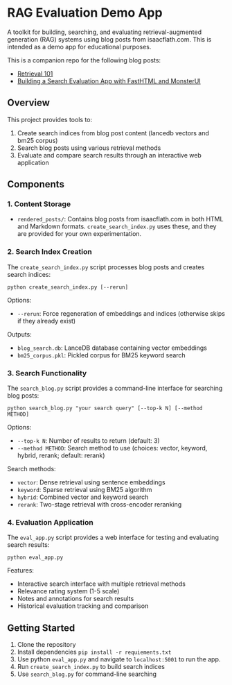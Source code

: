 # RAG Evaluation Demo App

A toolkit for building, searching, and evaluating retrieval-augmented generation (RAG) systems using blog posts from isaacflath.com.  This is intended as a demo app for educational purposes.

This is a companion repo for the following blog posts:
- [Retrieval 101](https://isaacflath.com/blog/blog_post?fpath=posts%2F2025-03-17-Retrieval101.ipynb)
- [Building a Search Evaluation App with FastHTML and MonsterUI](https://isaacflath.com/blog/blog_post?fpath=posts%2F2025-03-18-Builing-a-search-eval-app-fasthtml-monsterui.ipynb)

## Overview

This project provides tools to:

1. Create search indices from blog post content (lancedb vectors and bm25 corpus)
2. Search blog posts using various retrieval methods
3. Evaluate and compare search results through an interactive web application

## Components

### 1. Content Storage

- `rendered_posts/`: Contains blog posts from isaacflath.com in both HTML and Markdown formats.  `create_search_index.py` uses these, and they are provided for your own experimentation.

### 2. Search Index Creation

The `create_search_index.py` script processes blog posts and creates search indices:

```
python create_search_index.py [--rerun]
```

Options:
- `--rerun`: Force regeneration of embeddings and indices (otherwise skips if they already exist)

Outputs:
- `blog_search.db`: LanceDB database containing vector embeddings
- `bm25_corpus.pkl`: Pickled corpus for BM25 keyword search

### 3. Search Functionality

The `search_blog.py` script provides a command-line interface for searching blog posts:

```
python search_blog.py "your search query" [--top-k N] [--method METHOD]
```

Options:
- `--top-k N`: Number of results to return (default: 3)
- `--method METHOD`: Search method to use (choices: vector, keyword, hybrid, rerank; default: rerank)

Search methods:
- `vector`: Dense retrieval using sentence embeddings
- `keyword`: Sparse retrieval using BM25 algorithm
- `hybrid`: Combined vector and keyword search
- `rerank`: Two-stage retrieval with cross-encoder reranking

### 4. Evaluation Application

The `eval_app.py` script provides a web interface for testing and evaluating search results:

```
python eval_app.py
```

Features:
- Interactive search interface with multiple retrieval methods
- Relevance rating system (1-5 scale)
- Notes and annotations for search results
- Historical evaluation tracking and comparison

## Getting Started

1. Clone the repository
2. Install dependencies `pip install -r requiements.txt`
3. Use python `eval_app.py` and navigate to `localhost:5001` to run the app.
4. Run `create_search_index.py` to build search indices
5. Use `search_blog.py` for command-line searching